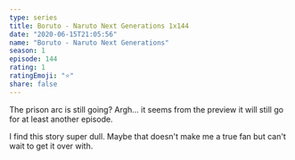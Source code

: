 ```yaml
--- 
type: series 
title: Boruto - Naruto Next Generations 1x144 
date: "2020-06-15T21:05:56" 
name: "Boruto - Naruto Next Generations" 
season: 1 
episode: 144 
rating: 1 
ratingEmoji: "⭐️" 
share: false 
---
```


The prison arc is still going? Argh... it seems from the preview it will still go for at least another episode.

I find this story super dull. Maybe that doesn't make me a true fan but can't wait to get it over with.
